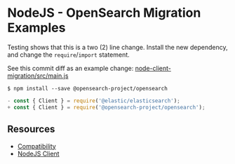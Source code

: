 # NodeJS - OpenSearch Migration Examples

Testing shows that this is a two (2) line change. Install the new dependency, and change the `require`/`import` statement.

See this commit diff as an example change: [node-client-migration/src/main.js](https://github.com/aiven/opensearch-migration-examples/commit/deebaff2833bd8e851aa00001ac37ebf69cca9a3)

```shell
$ npm install --save @opensearch-project/opensearch
```

```javascript
- const { Client } = require('@elastic/elasticsearch');
+ const { Client } = require('@opensearch-project/opensearch');
```

## Resources

- [Compatibility](https://opensearch.org/docs/latest/clients/index/)
- [NodeJS Client](https://opensearch.org/docs/latest/clients/javascript/)
